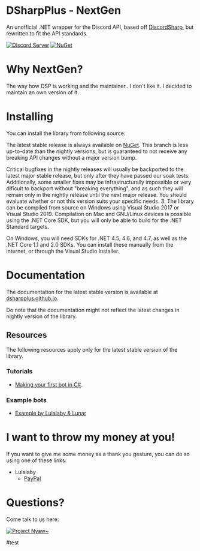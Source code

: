 # DSharpPlus - NextGen
An unofficial .NET wrapper for the Discord API, based off [DiscordSharp](https://github.com/suicvne/DiscordSharp), but rewritten to fit the API standards.

[![Discord Server](https://img.shields.io/discord/858089281214087179.svg?label=discord)](https://discord.gg/CPhrqxu2SF) 
[![NuGet](https://img.shields.io/nuget/vpre/DSharpPlus-NextGen.svg)](https://nuget.org/packages/DSharpPlus-NextGen)

# Why NextGen?
The way how DSP is working and the maintainer.. I don't like it. I decided to maintain an own version of it.

# Installing
You can install the library from following source:

The latest stable release is always available on [NuGet](https://nuget.org/packages/DSharpPlus-NextGen). This branch is less up-to-date than the nightly versions, but is guaranteed to not receive any breaking API changes without a major version bump.

   Critical bugfixes in the nightly releases will usually be backported to the latest major stable release, but only after they have passed our soak tests. Additionally, some smaller fixes may be infrastructurally impossible or very dificult to backport without "breaking everything", and as such they will remain only in the nightly release until the next major release. You should evaluate whether or not this version suits your specific needs.
3. The library can be compiled from source on Windows using Visual Studio 2017 or Visual Studio 2019. Compilation on Mac and GNU/Linux devices is possible using the .NET Core SDK, but you will only be able to build for the .NET Standard targets.

   On Windows, you will need SDKs for .NET 4.5, 4.6, and 4.7, as well as the .NET Core 1.1 and 2.0 SDKs. You can install these manually from the internet, or through the Visual Studio Installer.

# Documentation
The documentation for the latest stable version is available at [dsharpplus.github.io](https://dsharpplus.github.io/).

Do note that the documentation might not reflect the latest changes in nightly version of the library.

## Resources
The following resources apply only for the latest stable version of the library.

### Tutorials
* [Making your first bot in C#](https://dsharpplus.github.io/articles/basics/bot_account.html).

### Example bots
* [Example by Lulalaby & Lunar](https://github.com/Aiko-IT-Systems/DSharpPlus.Examples.Bots)

# I want to throw my money at you!
If you want to give me some money as a thank you gesture, you can do so using one of these links:

* Lulalaby
   * [PayPal](https://paypal.me/aitsys)

# Questions?
Come talk to us here:

[![Project Nyaw~](https://discord.com/api/guilds/858089281214087179/embed.png?style=banner1)](https://discord.gg/CPhrqxu2SF)

#test
